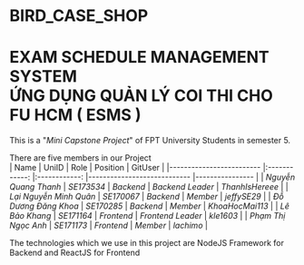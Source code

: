 # BIRD_CASE_SHOP
<h1> EXAM SCHEDULE MANAGEMENT SYSTEM <br> ỨNG DỤNG QUẢN LÝ COI THI CHO FU HCM ( ESMS ) </h1>
This is a "<i>Mini Capstone Project</i>" of FPT University Students in semester 5.<br>

There are five members in our Project <br>
| Name                    	|     UniID    	|     Role     	| Position                   	| GitUser 	|
|-------------------------	|:------------:	|:------------:	|----------------------------	|----------------	|
| *Nguyễn Quang Thanh* 	| *SE173534* 	| *Backend*  	| *Backend Leader* 	| *ThanhIsHereee*    	|
| *Lại Nguyễn Minh Quân*    	| *SE170067* 	| *Backend*  	| *Member*                 	| *jeffySE29*  	|
| *Đỗ Dương Đăng Khoa*  	| *SE170285* 	| *Backend*  	| *Member*                 	| *KhoaHocMai113* 	|
| *Lê Bảo Khang*        	| *SE171164* 	| *Frontend* 	| *Frontend Leader*        	| *kle1603*    	|
| *Phạm Thị Ngọc Anh*   	| *SE171173* 	| *Frontend* 	| *Member*                 	| *lachimo*    	|

The technologies which we use in this project are NodeJS Framework for Backend and ReactJS for Frontend
